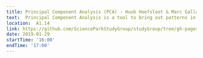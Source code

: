 ```yaml
---
title: Principal Component Analysis (PCA) - Huub Hoefsloot & Marc Galland
text:  Principal Component Analysis is a tool to bring out patterns in your (big) data. It can be used to visualize and explore data. In this hand on tutorial PCA will be explained in simple terms. Further it will be shown how to do a PCA and how to visualize the results in R. After this one-hour session you should be able to do a PCA on your own data. If you bring your data (not too big, please) we could even try to do some work within this hour.
location:  A1.14
link: https://github.com/ScienceParkStudyGroup/studyGroup/tree/gh-pages/lessons/20190124_PCA_Huub_Marc/
date: 2019-01-29
startTime: '16:00'
endTime: '17:00'
---
```

